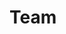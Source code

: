 <script setup>
import { VPTeamMembers } from 'vitepress/theme'

const members = [
  {
    avatar: 'https://www.github.com/adrianthedev.png',
    name: 'Adrian Marin',
    title: 'Author',
    links: [
      { icon: 'github', link: 'https://github.com/adrianthedev' },
      { icon: 'twitter', link: 'https://twitter.com/adrianthedev' },
      { icon: 'linkedin', link: 'https://www.linkedin.com/in/adrianthedev/' }
    ]
  },
  {
    avatar: 'https://www.github.com/Paul-Bob.png',
    name: 'Paul Bob',
    title: 'CTO & CGO (Chief GIF Officer)',
    links: [
      { icon: 'github', link: 'https://github.com/Paul-Bob' },
      { icon: 'twitter', link: 'https://twitter.com/paul_ionut_bob' },
    ]
  },
  {
    avatar: 'https://www.github.com/gabrielgiroe1.png',
    name: 'Gabriel Giroe',
    title: 'Developer',
    links: [
      { icon: 'github', link: 'https://github.com/gabrielgiroe1' },
      { icon: 'twitter', link: 'https://twitter.com/gabrielgiroe' },
    ]
  },
  // {
  //   avatar: 'https://media-exp1.licdn.com/dms/image/C4D03AQG4SAPGQZIkHw/profile-displayphoto-shrink_200_200/0/1618998196775?e=1665014400&v=beta&t=vP9Rw73rqVmxDf-Bs0gZmgpV1KUclOgCr7XhMRyKarg',
  //   name: 'Ștefan Stroie',
  //   title: 'Design',
  //   links: [
  //     { icon: 'linkedin', link: 'https://www.linkedin.com/in/%C8%99tefan-stroie/' },
  //   ]
  // },
]
</script>

# Team

<VPTeamMembers size="small" :members="members" />
